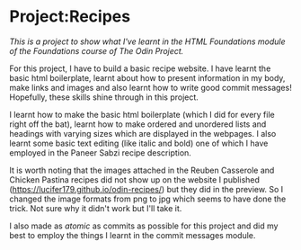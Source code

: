 # Project:Recipes
_This is a project to show what I've learnt in the HTML Foundations module of the Foundations course of The Odin Project._

For this project, I have to build a basic recipe website. I have learnt the basic html boilerplate, learnt about how to present information in my body, make links and images and also learnt how to write good commit messages! Hopefully, these skills shine through in this project.

I learnt how to make the basic html boilerplate (which I did for every file right off the bat), learnt how to make ordered and unordered lists and headings with varying sizes which are displayed in the webpages. I also learnt some basic text editing (like italic and bold) one of which I have employed in the Paneer Sabzi recipe description.

It is worth noting that the images attached in the Reuben Casserole and Chicken Pastina recipes did not show up on the website I published (https://lucifer179.github.io/odin-recipes/) but they did in the preview. So I changed the image formats from png to jpg which seems to have done the trick. Not sure why it didn't work but I'll take it.

I also made as _atomic_ as commits as possible for this project and did my best to employ the things I learnt in the commit messages module.